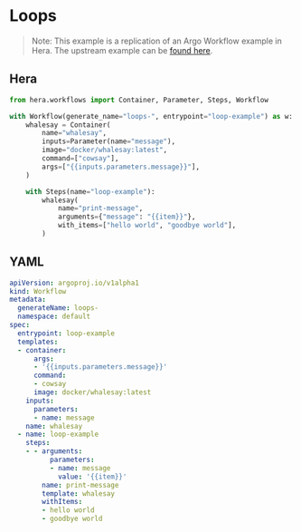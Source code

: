 # Loops

> Note: This example is a replication of an Argo Workflow example in Hera. The upstream example can be [found here](https://github.com/argoproj/argo-workflows/blob/master/examples/loops.yaml).



## Hera

```python
from hera.workflows import Container, Parameter, Steps, Workflow

with Workflow(generate_name="loops-", entrypoint="loop-example") as w:
    whalesay = Container(
        name="whalesay",
        inputs=Parameter(name="message"),
        image="docker/whalesay:latest",
        command=["cowsay"],
        args=["{{inputs.parameters.message}}"],
    )

    with Steps(name="loop-example"):
        whalesay(
            name="print-message",
            arguments={"message": "{{item}}"},
            with_items=["hello world", "goodbye world"],
        )
```

## YAML

```yaml
apiVersion: argoproj.io/v1alpha1
kind: Workflow
metadata:
  generateName: loops-
  namespace: default
spec:
  entrypoint: loop-example
  templates:
  - container:
      args:
      - '{{inputs.parameters.message}}'
      command:
      - cowsay
      image: docker/whalesay:latest
    inputs:
      parameters:
      - name: message
    name: whalesay
  - name: loop-example
    steps:
    - - arguments:
          parameters:
          - name: message
            value: '{{item}}'
        name: print-message
        template: whalesay
        withItems:
        - hello world
        - goodbye world
```
